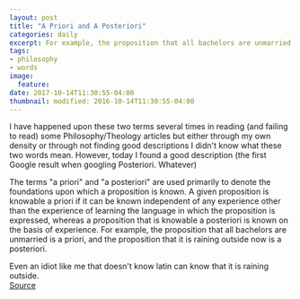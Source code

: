 ```yaml
---
layout: post
title: "A Priori and A Posteriori"
categories: daily
excerpt: For example, the proposition that all bachelors are unmarried is a priori, and the proposition that it is raining outside now is a posteriori.
tags:
- philosophy
- words
image:
  feature:
date: 2017-10-14T11:30:55-04:00
thumbnail: modified: 2016-10-14T11:30:55-04:00
---
```


I have happened upon these two terms several times in reading (and failing to read) some Philosophy/Theology articles but either through my own density or through not finding good descriptions I didn't know what these two words mean. However, today I found a good description (the first Google result when googling Posteriori. Whatever)

The terms "a priori" and "a posteriori" are used primarily to denote the foundations upon which a proposition is known. A given proposition is knowable a priori if it can be known independent of any experience other than the experience of learning the language in which the proposition is expressed, whereas a proposition that is knowable a posteriori is known on the basis of experience. For example, the proposition that all bachelors are unmarried is a priori, and the proposition that it is raining outside now is a posteriori.

Even an idiot like me that doesn't know latin can know that it is raining outside.  
[Source](http://www.iep.utm.edu/apriori/)
